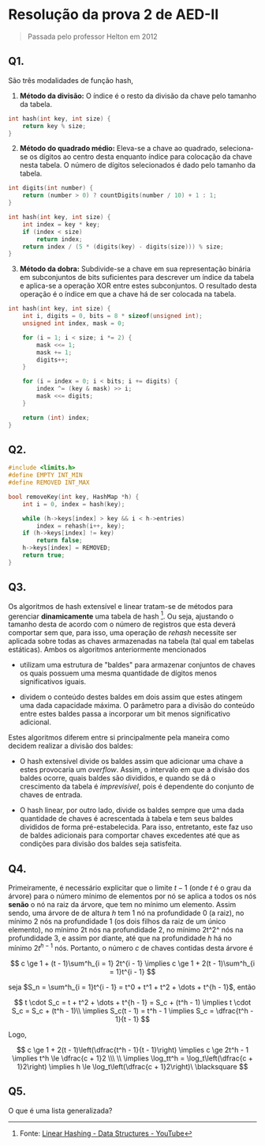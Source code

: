 # Resolução da prova 2 de AED-II

> Passada pelo professor Helton em 2012

## Q1.

São três modalidades de função hash,

1. **Método da divisão:** O índice é o resto da divisão da chave pelo tamanho da tabela.

```c
int hash(int key, int size) {
    return key % size;
}
```

2. **Método do quadrado médio:** Eleva-se a chave ao quadrado, seleciona-se os dígitos ao centro desta enquanto índice para colocação da chave nesta tabela. O número de dígitos selecionados é dado pelo tamanho da tabela.

```c
int digits(int number) {
    return (number > 0) ? countDigits(number / 10) + 1 : 1;
}

int hash(int key, int size) {
    int index = key * key;
    if (index < size)
        return index;
    return index / (5 * (digits(key) - digits(size))) % size;
}
```

3. **Método da dobra:** Subdivide-se a chave em sua representação binária em subconjuntos de bits suficientes para descrever um índice da tabela e aplica-se a operação XOR entre estes subconjuntos. O resultado desta operação é o índice em que a chave há de ser colocada na tabela.

```c
int hash(int key, int size) {
    int i, digits = 0, bits = 8 * sizeof(unsigned int);
    unsigned int index, mask = 0;

    for (i = 1; i < size; i *= 2) {
        mask <<= 1;
        mask += 1;
        digits++;
    }

    for (i = index = 0; i < bits; i += digits) {
        index ^= (key & mask) >> i;
        mask <<= digits;
    }

    return (int) index;
}
```

## Q2.

```c
#include <limits.h>
#define EMPTY INT_MIN
#define REMOVED INT_MAX

bool removeKey(int key, HashMap *h) {
    int i = 0, index = hash(key);

    while (h->keys[index] > key && i < h->entries)
        index = rehash(i++, key);
    if (h->keys[index] != key)
        return false;
    h->keys[index] = REMOVED;
    return true;
}
```

## Q3.

Os algoritmos de hash extensível e linear tratam-se de métodos para gerenciar **dinamicamente** uma tabela de hash [^1]. Ou seja, ajustando o tamanho desta de acordo com o número de registros que esta deverá comportar sem que, para isso, uma operação de *rehash* necessite ser aplicada sobre todas as chaves armazenadas na tabela (tal qual em tabelas estáticas). Ambos os algoritmos anteriormente mencionados

- utilizam uma estrutura de "baldes" para armazenar conjuntos de chaves os quais possuem uma mesma quantidade de dígitos menos significativos iguais.

- dividem o conteúdo destes baldes em dois assim que estes atingem uma dada capacidade máxima. O parâmetro para a divisão do conteúdo entre estes baldes passa a incorporar um bit menos significativo adicional.

Estes algoritmos diferem entre si principalmente pela maneira como decidem realizar a divisão dos baldes:

- O hash extensível divide os baldes assim que adicionar uma chave a estes provocaria um *overflow*. Assim, o intervalo em que a divisão dos baldes ocorre, quais baldes são divididos, e quando se dá o crescimento da tabela é *imprevisível*, pois é dependente do conjunto de chaves de entrada.

- O hash linear, por outro lado, divide os baldes sempre que uma dada quantidade de chaves é acrescentada à tabela e tem seus baldes divididos de forma pré-estabelecida. Para isso, entretanto, este faz uso de baldes adicionais para comportar chaves excedentes até que as condições para divisão dos baldes seja satisfeita.

## Q4.

Primeiramente, é necessário explicitar que o limite $t - 1$ (onde $t$ é o grau da árvore) para o número mínimo de elementos por nó se aplica a todos os nós **senão** o nó na raiz da árvore, que tem no mínimo um elemento. Assim sendo, uma árvore de de altura $h$ tem 1 nó na profundidade 0 (a raiz), no mínimo 2 nós na profundidade 1 (os dois filhos da raiz de um único elemento), no mínimo 2t nós na profundidade 2, no mínimo 2t^2^ nós na profundidade 3, e assim por diante, até que na profundidade $h$ há no mínimo $2t^{h -1}$ nós. Portanto, o número $c$ de chaves contidas desta árvore é

$$
c \ge 1 + (t - 1)\sum^h_{i = 1} 2t^{i - 1} \implies c \ge 1 + 2(t - 1)\sum^h_{i = 1}t^{i - 1}
$$

seja $S_n = \sum^h_{i = 1}t^{i - 1} = t^0 + t^1 + t^2 + \dots + t^{h - 1}$, então

$$
t \cdot S_c = t + t^2 + \dots + t^{h - 1} = S_c + (t^h - 1)
\implies t \cdot S_c = S_c + (t^h - 1)\\
\implies S_c(t - 1) = t^h - 1
\implies S_c = \dfrac{t^h - 1}{t - 1}
$$

Logo,

$$
c \ge 1 + 2(t - 1)\left(\dfrac{t^h - 1}{t - 1}\right)
\implies c \ge 2t^h - 1 \implies t^h \le \dfrac{c + 1}2 
\\\ \\ \implies \log_tt^h = \log_t\left(\dfrac{c + 1}2\right)
\implies h \le \log_t\left(\dfrac{c + 1}2\right)\ \blacksquare
$$

## Q5.

O que é uma lista generalizada?

[^1]: Fonte: [Linear Hashing - Data Structures - YouTube](https://youtu.be/SiAHYSBkFTY)
